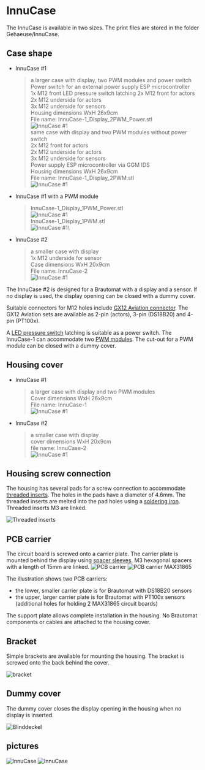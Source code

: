 # InnuCase

The InnuCase is available in two sizes. The print files are stored in the folder Gehaeuse/InnuCase.

## Case shape

* InnuCase #1
    > a larger case with display, two PWM modules and power switch\
    > Power switch for an external power supply ESP microcontroller\
    > 1x M12 front LED pressure switch latching
    > 2x M12 front for actors\
    > 2x M12 underside for actors\
    > 3x M12 underside for sensors\
    > Housing dimensions WxH 26x9cm\
    > File name: InnuCase-1_Display_2PWM_Power.stl\
    ![InnuCase #1](/docs/img/Case-1_Display_2PWM_Power.jpg)\
    > same case with display and two PWM modules without power switch\
    > 2x M12 front for actors\
    > 2x M12 underside for actors\
    > 3x M12 underside for sensors\
    > Power supply ESP microcontroller via GGM IDS\
    > Housing dimensions WxH 26x9cm\
    > File name: InnuCase-1_Display_2PWM.stl\
    ![InnuCase #1](/docs/img/Case-1_Display_2PWM.jpg)

* InnuCase #1 with a PWM module
    > InnuCase-1_Display_1PWM_Power.stl\
    ![InnuCase #1](/docs/img/Case-1_Display_1PWM_Power.jpg)\
    > InnuCase-1_Display_1PWM.stl\
    ![InnuCase #1](/docs/img/Case-1_Display_1PWM.jpg)\

* InnuCase #2
    > a smaller case with display\
    > 1x M12 underside for sensor\
    > Case dimensions WxH 20x9cm\
    > File name: InnuCase-2\
    ![InnuCase #1](/docs/img/Case-2_Display.jpg)

The InnuCase #2 is designed for a Brautomat with a display and a sensor. If no display is used, the display opening can be closed with a dummy cover.

Suitable connectors for M12 holes include [GX12 Aviation connector](https://www.amazon.de/dp/B0C6SJK1KZ/?coliid=I25GPP716VQUBU&colid=I7GQB171JGLX&psc=1&ref_=cm_sw_r_cp_ud_lstpd_6Z58FR08HC6VACCZPY83). The GX12 Aviation sets are available as 2-pin (actors), 3-pin (DS18B20) and 4-pin (PT100x).

A [LED pressure switch](https://www.amazon.de/dp/B09WXPJQN3?psc=1&ref=ppx_yo2ov_dt_b_product_details) latching is suitable as a power switch. The InnuCase-1 can accommodate two [PWM modules](https://www.amazon.de/dp/B0B7X6Z34Z/?coliid=I1KLJXGJL47O5M&colid=I7GQB171JGLX&psc=1&ref_=cm_sw_r_cp_ud_lstpd_56603DDHC44WFNJ0BFM4). The cut-out for a PWM module can be closed with a dummy cover.

## Housing cover

* InnuCase #1
    > a larger case with display and two PWM modules\
    > Cover dimensions WxH 26x9cm\
    > File name: InnuCase-1\
    ![InnuCase #1](/docs/img/Deckel-1_Display_2PWM.jpg)

* InnuCase #2
    > a smaller case with display\
    > cover dimensions WxH 20x9cm\
    > file name: InnuCase-2\
    ![InnuCase #1](/docs/img/Deckel-2_Display.jpg)

## Housing screw connection

The housing has several pads for a screw connection to accommodate [threaded inserts](https://www.amazon.de/dp/B0BZVGQ91H/?coliid=I1EM9CS796PWGZ&colid=I7GQB171JGLX&psc=1&ref_=cm_sw_r_cp_ud_lstpd_64ER38VQR1H02DJ4WZ4A). The holes in the pads have a diameter of 4.6mm. The threaded inserts are melted into the pad holes using a [soldering iron](https://www.amazon.de/gp/product/B0CDBSGSXY/ref=ppx_yo_dt_b_search_asin_title?ie=UTF8&th=1). Threaded inserts M3 are linked.

![Threaded inserts](/docs/img/threaded-inserts.jpg)

## PCB carrier

The circuit board is screwed onto a carrier plate. The carrier plate is mounted behind the display using [spacer sleeves](https://www.reichelt.de/distanzhuelsen-metall-6-kant-m3-15mm-da-15mm-p7018.html?CCOUNTRY=445&LANGUAGE=de&trstct=pos_0&nbc=1&&r=1). M3 hexagonal spacers with a length of 15mm are linked.
![PCB carrier](/docs/img/Platinenträger-1.jpg) ![PCB carrier MAX31865](/docs/img/Platinenträger-2.jpg)

The illustration shows two PCB carriers:

* the lower, smaller carrier plate is for Brautomat with DS18B20 sensors
* the upper, larger carrier plate is for Brautomat with PT100x sensors (additional holes for holding 2 MAX31865 circuit boards)

The support plate allows complete installation in the housing. No Brautomat components or cables are attached to the housing cover.

## Bracket

Simple brackets are available for mounting the housing. The bracket is screwed onto the back behind the cover.

![bracket](/docs/img/Halterung.jpg)

## Dummy cover

The dummy cover closes the display opening in the housing when no display is inserted.

![Blinddeckel](/docs/img/Blinddeckel.jpg)

## pictures

![InnuCase](/docs/img/brautomat_01.jpg)
![InnuCase](/docs/img/brautomat_02.jpg)
